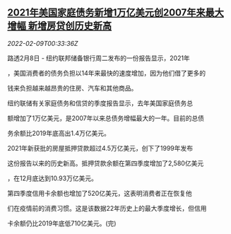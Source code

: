 <!--1644368462000-->
[2021年美国家庭债务新增1万亿美元创2007年来最大增幅 新增房贷创历史新高](https://cn.reuters.com/article/usa-household-debts-0208-tues-idCNKBS2KE016)
------

<div><i>2022-02-09T00:33:36Z</i></div><p>路透2月8日 - 纽约联邦储备银行周二发布的一份报告显示，2021年</p><p>，美国消费者的债务负担以14年来最快的速度增加，因为他们借了更多的</p><p>钱来负担越来越昂贵的住房、汽车和其他商品。</p><p>纽约联储有关家庭债务和信贷的季度报告显示，去年美国家庭债务总</p><p>额增加了1万亿美元，是2007年以来总债务增幅最大的一年。目前的总债</p><p>务余额比2019年底高出1.4万亿美元。</p><p>2021年新获批的房屋抵押贷款超过4.5万亿美元，创下了1999年发布</p><p>这份报告以来的历史新高。抵押贷款余额在第四季度增加了2,580亿美元</p><p>，在12月底达到10.93万亿美元。</p><p>第四季度信用卡余额也增加了520亿美元，这表明消费者正在恢复他</p><p>们在疫情前的消费习惯。这是该数据22年历史上的最大季度增长，但信用</p><p>卡余额仍比2019年底低710亿美元。(完)</p>
